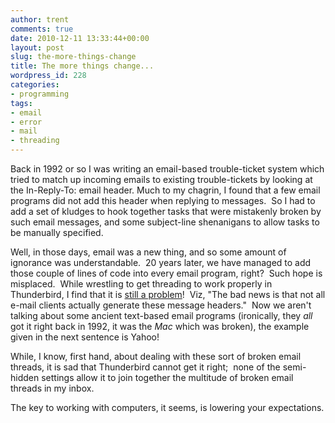```yaml
---
author: trent
comments: true
date: 2010-12-11 13:33:44+00:00
layout: post
slug: the-more-things-change
title: The more things change...
wordpress_id: 228
categories:
- programming
tags:
- email
- error
- mail
- threading
---
```


Back in 1992 or so I was writing an email-based trouble-ticket system which tried to match up incoming emails to existing trouble-tickets by looking at the In-Reply-To: email header.  Much to my chagrin, I found that a few email programs did not add this header when replying to messages.  So I had to add a set of kludges to hook together tasks that were mistakenly broken by such email messages, and some subject-line shenanigans to allow tasks to be manually specified.

Well, in those days, email was a new thing, and so some amount of ignorance was understandable.  20 years later, we have managed to add those couple of lines of code into every email program, right?  Such hope is misplaced.  While wrestling to get threading to work properly in Thunderbird, I find that it is [still a problem](https://wiki.mozilla.org/MailNews:Message_Threading#E-mail_Threading_Primer)!  Viz, "The bad news is that not all e-mail clients actually generate these message headers."  Now we aren't talking about some ancient text-based email programs (ironically, they _all_ got it right back in 1992, it was the _Mac_ which was broken), the example given in the next sentence is Yahoo!

While, I know, first hand, about dealing with these sort of broken email threads, it is sad that Thunderbird cannot get it right;  none of the semi-hidden settings allow it to join together the multitude of broken email threads in my inbox.

The key to working with computers, it seems, is lowering your expectations.
